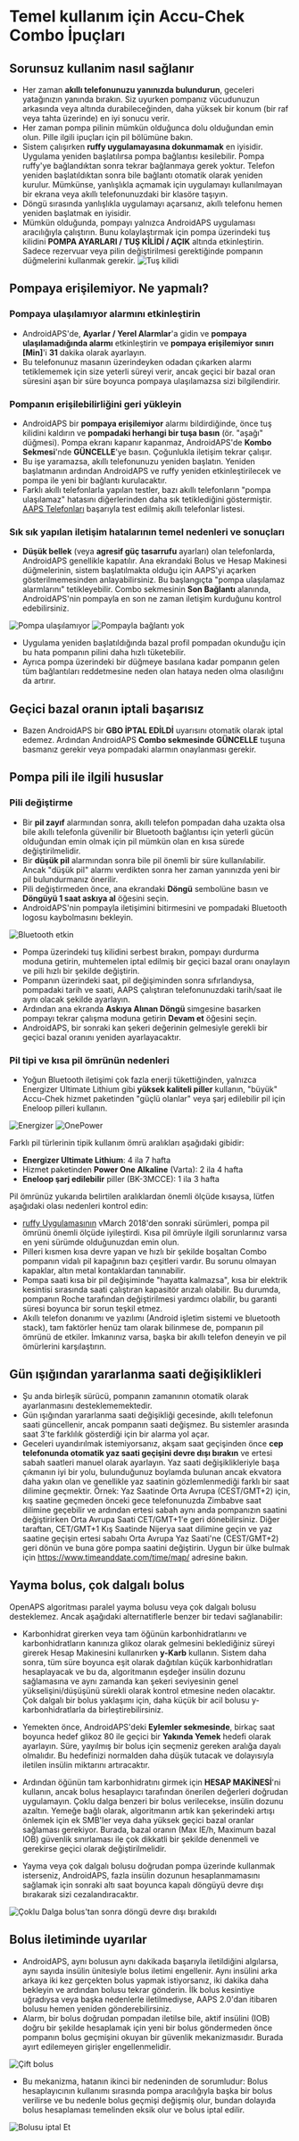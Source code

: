 # Temel kullanım için Accu-Chek Combo İpuçları

## Sorunsuz kullanim nasıl sağlanır

* Her zaman **akıllı telefonunuzu yanınızda bulundurun**, geceleri yatağınızın yanında bırakın. Siz uyurken pompanız vücudunuzun arkasında veya altında durabileceğinden, daha yüksek bir konum (bir raf veya tahta üzerinde) en iyi sonucu verir.
* Her zaman pompa pilinin mümkün olduğunca dolu olduğundan emin olun. Pille ilgili ipuçları için pil bölümüne bakın.
* Sistem çalışırken **ruffy uygulamayasına dokunmamak** en iyisidir. Uygulama yeniden başlatılırsa pompa bağlantısı kesilebilir. Pompa ruffy'ye bağlandıktan sonra tekrar bağlanmaya gerek yoktur. Telefon yeniden başlatıldıktan sonra bile bağlantı otomatik olarak yeniden kurulur. Mümkünse, yanlışlıkla açmamak için uygulamayı kullanılmayan bir ekrana veya akıllı telefonunuzdaki bir klasöre taşıyın.
* Döngü sırasında yanlışlıkla uygulamayı açarsanız, akıllı telefonu hemen yeniden başlatmak en iyisidir.
* Mümkün olduğunda, pompayı yalnızca AndroidAPS uygulaması aracılığıyla çalıştırın. Bunu kolaylaştırmak için pompa üzerindeki tuş kilidini **POMPA AYARLARI / TUŞ KİLİDİ / AÇIK** altında etkinleştirin. Sadece rezervuar veya pilin değiştirilmesi gerektiğinde pompanın düğmelerini kullanmak gerekir. ![Tuş kilidi](../images/combo/combo-tips-keylock.png)

## Pompaya erişilemiyor. Ne yapmalı?

### Pompaya ulaşılamıyor alarmını etkinleştirin

* AndroidAPS'de, **Ayarlar / Yerel Alarmlar**'a gidin ve **pompaya ulaşılamadığında alarmı** etkinleştirin ve **pompaya erişilemiyor sınırı [Min]**'i **31** dakika olarak ayarlayın. 
* Bu telefonunuz masanın üzerindeyken odadan çıkarken alarmı tetiklememek için size yeterli süreyi verir, ancak geçici bir bazal oran süresini aşan bir süre boyunca pompaya ulaşılamazsa sizi bilgilendirir.

### Pompanın erişilebilirliğini geri yükleyin

* AndroidAPS bir **pompaya erişilemiyor** alarmı bildirdiğinde, önce tuş kilidini kaldırın ve **pompadaki herhangi bir tuşa basın** (ör. "aşağı" düğmesi). Pompa ekranı kapanır kapanmaz, AndroidAPS'de **Kombo Sekmesi**'nde **GÜNCELLE**'ye basın. Çoğunlukla iletişim tekrar çalışır.
* Bu işe yaramazsa, akıllı telefonunuzu yeniden başlatın. Yeniden başlatmanın ardından AndroidAPS ve ruffy yeniden etkinleştirilecek ve pompa ile yeni bir bağlantı kurulacaktır.
* Farklı akıllı telefonlarla yapılan testler, bazı akıllı telefonların "pompa ulaşılamaz" hatasını diğerlerinden daha sık tetiklediğini göstermiştir. [AAPS Telefonları](https://docs.google.com/spreadsheets/d/1gZAsN6f0gv6tkgy9EBsYl0BQNhna0RDqA9QGycAqCQc/edit) başarıyla test edilmiş akıllı telefonlar listesi. 

### Sık sık yapılan iletişim hatalarının temel nedenleri ve sonuçları

* **Düşük bellek** (veya **agresif güç tasarrufu** ayarları) olan telefonlarda, AndroidAPS genellikle kapatılır. Ana ekrandaki Bolus ve Hesap Makinesi düğmelerinin, sistem başlatılmakta olduğu için AAPS'yi açarken gösterilmemesinden anlayabilirsiniz. Bu başlangıçta "pompa ulaşılamaz alarmlarını" tetikleyebilir. Combo sekmesinin **Son Bağlantı** alanında, AndroidAPS'nin pompayla en son ne zaman iletişim kurduğunu kontrol edebilirsiniz. 

![Pompa ulaşılamıyor](../images/combo/combo-tips-pump-unreachable.png) ![Pompayla bağlantı yok](../images/combo/combo-tips-no-connection-to-pump.png)

* Uygulama yeniden başlatıldığında bazal profil pompadan okunduğu için bu hata pompanın pilini daha hızlı tüketebilir.
* Ayrıca pompa üzerindeki bir düğmeye basılana kadar pompanın gelen tüm bağlantıları reddetmesine neden olan hataya neden olma olasılığını da artırır. 

## Geçici bazal oranın iptali başarısız

* Bazen AndroidAPS bir **GBO İPTAL EDİLDİ** uyarısını otomatik olarak iptal edemez. Ardından AndroidAPS **Combo sekmesinde** **GÜNCELLE** tuşuna basmanız gerekir veya pompadaki alarmın onaylanması gerekir.

## Pompa pili ile ilgili hususlar

### Pili değiştirme

* Bir **pil zayıf** alarmından sonra, akıllı telefon pompadan daha uzakta olsa bile akıllı telefonla güvenilir bir Bluetooth bağlantısı için yeterli gücün olduğundan emin olmak için pil mümkün olan en kısa sürede değiştirilmelidir.
* Bir **düşük pil** alarmından sonra bile pil önemli bir süre kullanılabilir. Ancak "düşük pil" alarmı verdikten sonra her zaman yanınızda yeni bir pil bulundurmanız önerilir.
* Pili değiştirmeden önce, ana ekrandaki **Döngü** sembolüne basın ve **Döngüyü 1 saat askıya al** öğesini seçin. 
* AndroidAPS'nin pompayla iletişimini bitirmesini ve pompadaki Bluetooth logosu kaybolmasını bekleyin.

![Bluetooth etkin](../images/combo/combo-tips-compo.png)

* Pompa üzerindeki tuş kilidini serbest bırakın, pompayı durdurma moduna getirin, muhtemelen iptal edilmiş bir geçici bazal oranı onaylayın ve pili hızlı bir şekilde değiştirin.
* Pompanın üzerindeki saat, pil değişiminden sonra sıfırlandıysa, pompadaki tarih ve saati, AAPS çalıştıran telefonunuzdaki tarih/saat ile aynı olacak şekilde ayarlayın.
* Ardından ana ekranda **Askıya Alınan Döngü** simgesine basarken pompayı tekrar çalışma moduna getirin **Devam et** öğesini seçin.
* AndroidAPS, bir sonraki kan şekeri değerinin gelmesiyle gerekli bir geçici bazal oranını yeniden ayarlayacaktır. 

### Pil tipi ve kısa pil ömrünün nedenleri

* Yoğun Bluetooth iletişimi çok fazla enerji tükettiğinden, yalnızca Energizer Ultimate Lithium gibi **yüksek kaliteli piller** kullanın, "büyük" Accu-Chek hizmet paketinden "güçlü olanlar" veya şarj edilebilir pil için Eneloop pilleri kullanın. 

![Energizer](../images/combo/combo-tips-energizer.jpg) ![OnePower](../images/combo/combo-tips-power-one.png)

Farklı pil türlerinin tipik kullanım ömrü aralıkları aşağıdaki gibidir:

* **Energizer Ultimate Lithium**: 4 ila 7 hafta
* Hizmet paketinden **Power One Alkaline** (Varta): 2 ila 4 hafta
* **Eneloop şarj edilebilir** piller (BK-3MCCE): 1 ila 3 hafta

Pil ömrünüz yukarıda belirtilen aralıklardan önemli ölçüde kısaysa, lütfen aşağıdaki olası nedenleri kontrol edin:

* [ruffy Uygulamasının](https://github.com/MilosKozak/ruffy) vMarch 2018'den sonraki sürümleri, pompa pil ömrünü önemli ölçüde iyileştirdi. Kısa pil ömrüyle ilgili sorunlarınız varsa en yeni sürümde olduğunuzdan emin olun.
* Pilleri kısmen kısa devre yapan ve hızlı bir şekilde boşaltan Combo pompanın vidalı pil kapağının bazı çeşitleri vardır. Bu sorunu olmayan kapaklar, altın metal kontaklardan tanınabilir.
* Pompa saati kısa bir pil değişiminde "hayatta kalmazsa", kısa bir elektrik kesintisi sırasında saati çalıştıran kapasitör arızalı olabilir. Bu durumda, pompanın Roche tarafından değiştirilmesi yardımcı olabilir, bu garanti süresi boyunca bir sorun teşkil etmez. 
* Akıllı telefon donanımı ve yazılımı (Android işletim sistemi ve bluetooth stack), tam faktörler henüz tam olarak bilinmese de, pompanın pil ömrünü de etkiler. İmkanınız varsa, başka bir akıllı telefon deneyin ve pil ömürlerini karşılaştırın.

## Gün ışığından yararlanma saati değişiklikleri

* Şu anda birleşik sürücü, pompanın zamanının otomatik olarak ayarlanmasını desteklememektedir.
* Gün ışığından yararlanma saati değişikliği gecesinde, akıllı telefonun saati güncellenir, ancak pompanın saati değişmez. Bu sistemler arasında saat 3'te farklılık gösterdiği için bir alarma yol açar.
* Geceleri uyandırılmak istemiyorsanız, akşam saat geçişinden önce **cep telefonunda otomatik yaz saati geçişini devre dışı bırakın** ve ertesi sabah saatleri manuel olarak ayarlayın. Yaz saati değişiklikleriyle başa çıkmanın iyi bir yolu, bulunduğunuz boylamda bulunan ancak ekvatora daha yakın olan ve genellikle yaz saatinin gözlemlenmediği farklı bir saat dilimine geçmektir. Örnek: Yaz Saatinde Orta Avrupa (CEST/GMT+2) için, kış saatine geçmeden önceki gece telefonunuzda Zimbabve saat dilimine geçebilir ve ardından ertesi sabah aynı anda pompanızın saatini değiştirirken Orta Avrupa Saati CET/GMT+1'e geri dönebilirsiniz. Diğer taraftan, CET/GMT+1 Kış Saatinde Nijerya saat dilimine geçin ve yaz saatine geçişin ertesi sabahı Orta Avrupa Yaz Saati'ne (CEST/GMT+2) geri dönün ve buna göre pompa saatini değiştirin. Uygun bir ülke bulmak için https://www.timeanddate.com/time/map/ adresine bakın.

## Yayma bolus, çok dalgalı bolus

OpenAPS algoritması paralel yayma bolusu veya çok dalgalı bolusu desteklemez. Ancak aşağıdaki alternatiflerle benzer bir tedavi sağlanabilir:

* Karbonhidrat girerken veya tam öğünün karbonhidratlarını ve karbonhidratların kanınıza glikoz olarak gelmesini beklediğiniz süreyi girerek Hesap Makinesini kullanırken **y-Karb** kullanın. Sistem daha sonra, tüm süre boyunca eşit olarak dağıtılan küçük karbonhidratları hesaplayacak ve bu da, algoritmanın eşdeğer insülin dozunu sağlamasına ve aynı zamanda kan şekeri seviyesinin genel yükselişini/düşüşünü sürekli olarak kontrol etmesine neden olacaktır. Çok dalgalı bir bolus yaklaşımı için, daha küçük bir acil bolusu y-karbonhidratlarla da birleştirebilirsiniz. 
* Yemekten önce, AndroidAPS'deki **Eylemler sekmesinde**, birkaç saat boyunca hedef glikoz 80 ile geçici bir **Yakında Yemek** hedefi olarak ayarlayın. Süre, yayılmış bir bolus için seçmeniz gereken aralığa dayalı olmalıdır. Bu hedefinizi normalden daha düşük tutacak ve dolayısıyla iletilen insülin miktarını artıracaktır.
* Ardından öğünün tam karbonhidratını girmek için **HESAP MAKİNESİ**'ni kullanın, ancak bolus hesaplayıcı tarafından önerilen değerleri doğrudan uygulamayın. Çoklu dalga benzeri bir bolus verilecekse, insülin dozunu azaltın. Yemeğe bağlı olarak, algoritmanın artık kan şekerindeki artışı önlemek için ek SMB'ler veya daha yüksek geçici bazal oranlar sağlaması gerekiyor. Burada, bazal oranın (Max IE/h, Maximum bazal IOB) güvenlik sınırlaması ile çok dikkatli bir şekilde denenmeli ve gerekirse geçici olarak değiştirilmelidir.

* Yayma veya çok dalgalı bolusu doğrudan pompa üzerinde kullanmak isterseniz, AndroidAPS, fazla insülin dozunun hesaplanmamasını sağlamak için sonraki altı saat boyunca kapalı döngüyü devre dışı bırakarak sizi cezalandıracaktır.

![Çoklu Dalga bolus'tan sonra döngü devre dışı bırakıldı](../images/combo/combo-tips-multiwave-bolus.png)

## Bolus iletiminde uyarılar

* AndroidAPS, aynı bolusun aynı dakikada başarıyla iletildiğini algılarsa, aynı sayıda insülin ünitesiyle bolus iletimi engellenir. Aynı insülini arka arkaya iki kez gerçekten bolus yapmak istiyorsanız, iki dakika daha bekleyin ve ardından bolusu tekrar gönderin. İlk bolus kesintiye uğradıysa veya başka nedenlerle iletilmediyse, AAPS 2.0'dan itibaren bolusu hemen yeniden gönderebilirsiniz.
* Alarm, bir bolus doğrudan pompadan iletilse bile, aktif insülini (IOB) doğru bir şekilde hesaplamak için yeni bir bolus göndermeden önce pompanın bolus geçmişini okuyan bir güvenlik mekanizmasıdır. Burada ayırt edilemeyen girişler engellenmelidir.

![Çift bolus](../images/combo/combo-tips-doppelbolus.png)

* Bu mekanizma, hatanın ikinci bir nedeninden de sorumludur: Bolus hesaplayıcının kullanımı sırasında pompa aracılığıyla başka bir bolus verilirse ve bu nedenle bolus geçmişi değişmiş olur, bundan dolayıda bolus hesaplaması temelinden eksik olur ve bolus iptal edilir. 

![Bolusu iptal Et](../images/combo/combo-tips-history-changed.png)